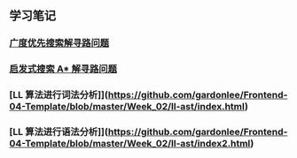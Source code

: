 ## 学习笔记

### [广度优先搜索解寻路问题](https://github.com/gardonlee/Frontend-04-Template/blob/master/Week_02/find-path/index.html)

### [启发式搜索 A* 解寻路问题](https://github.com/gardonlee/Frontend-04-Template/blob/master/Week_02/find-path/index2.html)

### [LL 算法进行词法分析]](https://github.com/gardonlee/Frontend-04-Template/blob/master/Week_02/ll-ast/index.html)

### [LL 算法进行语法分析]](https://github.com/gardonlee/Frontend-04-Template/blob/master/Week_02/ll-ast/index2.html)